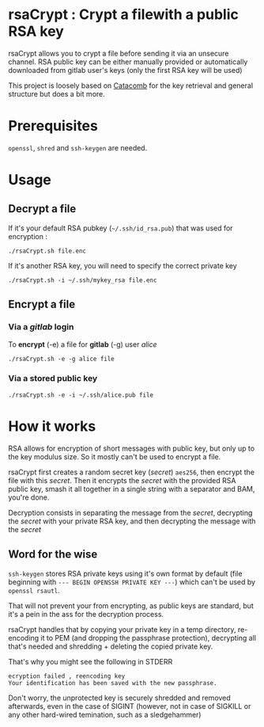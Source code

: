 # rsaCrypt : Crypt a filewith a public RSA key

rsaCrypt allows you to crypt a file before sending it via an unsecure channel. RSA public key can be either manually provided or automatically downloaded from gitlab user's keys (only the first RSA key will be used)

This project is loosely based on [Catacomb](https://github.com/twe4ked/catacomb) for the key retrieval and general structure but does a bit more.

# Prerequisites

`openssl`, `shred` and `ssh-keygen` are needed.

# Usage 

## Decrypt a file 

If it's your default RSA pubkey (`~/.ssh/id_rsa.pub`) that was used for encryption :

`./rsaCrypt.sh file.enc`

If it's another RSA key, you will need to specify the correct private key 

`./rsaCrypt.sh -i ~/.ssh/mykey_rsa file.enc`

## Encrypt a file

### Via a _gitlab_ login

To **encrypt** (-e) a file for **gitlab** (-g) user _alice_

`./rsaCrypt.sh -e -g alice file`

### Via a stored public key

`./rsaCrypt.sh -e -i ~/.ssh/alice.pub file`

# How it works

RSA allows for encryption of short messages with public key, but only up to the key modulus size. So it mostly can't be used to encrypt a file.

rsaCrypt first creates a random secret key (_secret_) `aes256`, then encrypt the file with this _secret_. Then it encrypts the _secret_ with the provided RSA public key, smash it all together in a single string with a separator and BAM, you're done.

Decryption consists in separating the message from the _secret_, decrypting the _secret_ with your private RSA key, and then decrypting the message with the _secret_

## Word for the wise

`ssh-keygen` stores RSA private keys using it's own format by default (file beginning with `--- BEGIN OPENSSH PRIVATE KEY ---`) which can't be used by `openssl rsautl`.

That will not prevent your from encrypting, as public keys are standard, but it's a pein in the ass for the decryption process.

rsaCrypt handles that by copying your private key in a temp directory, re-encoding it to PEM (and dropping the passphrase protection), decrypting all that's needed and shredding + deleting the copied private key.

That's why you might see the following in STDERR 
```
ecryption failed , reencoding key
Your identification has been saved with the new passphrase.
```

Don't worry, the unprotected key is securely shredded and removed afterwards, even in the case of SIGINT (however, not in case of SIGKILL or any other hard-wired temination, such as a sledgehammer)
